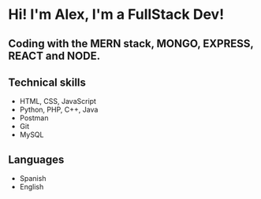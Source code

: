 # Hi! I'm Alex, I'm a FullStack Dev! 
## Coding with the MERN stack, MONGO, EXPRESS, REACT and NODE.

## Technical skills
- HTML, CSS, JavaScript
- Python, PHP, C++, Java
- Postman
- Git
- MySQL

## Languages
- Spanish
- English




